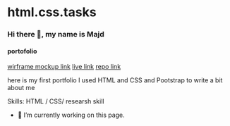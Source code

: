 # html.css.tasks
### Hi there 👋, my name is Majd 
#### portofolio
[wirframe mockup link](https://miro.com/app/board/uXjVOGDb1V0=/?invite_link_id=75841358450)
[live link]( https://majdalbalawneh.github.io/project1/)
[repo link](https://github.com/majdalbalawneh/project1)

here is my first portfolio I used HTML and CSS and Pootstrap to write a bit about me

Skills:  HTML / CSS/ researsh skill 

- 🔭 I’m currently working on this page. 





